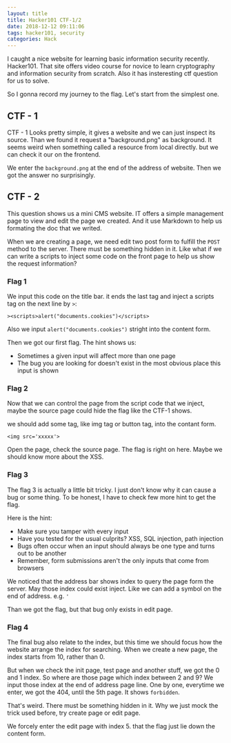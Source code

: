 ```yaml
---
layout: title
title: Hacker101 CTF-1/2
date: 2018-12-12 09:11:06
tags: hacker101, security
categories: Hack
---
```

I caught a nice website for learning basic information security recently. Hacker101. That site offers video course for novice to learn cryptography and information security from scratch. Also it has insteresting ctf question for us to solve. 

So I gonna record my journey to the flag. Let's start from the simplest one. 

## CTF - 1 

CTF - 1 Looks pretty simple, it gives a website and we can just inspect its source. Than we found it request a "background.png" as background. It seems weird when something called a resource from local directly. but we can check it our on the frontend.

We enter the `background.png` at the end of the address of website. Then we got the answer no surprisingly. 

## CTF - 2

This question shows us a mini CMS website. IT offers a simple management page to view and edit the page we created. And it use Markdown to help us formating the doc that we writed. 

When we are creating a page, we need edit two post form to fulfill the `POST` method to the server. There must be something hidden in it. Like what if we can write a scripts to inject some code on the front page to help us show the request information? 

### Flag 1

We input this code on the title bar. it ends the last tag and inject a scripts tag on the next line by `>`:
```
><scripts>alert("documents.cookies")</scripts>
```
Also we input `alert("documents.cookies")` stright into the content form. 

Then we got our first flag. The hint shows us:

+ Sometimes a given input will affect more than one page
+ The bug you are looking for doesn't exist in the most obvious place this input is shown

### Flag 2

Now that we can control the page from the script code that we inject, maybe the source page could hide the flag like the CTF-1 shows. 

we should add some tag, like img tag or button tag, into the contant form. 

```
<img src='xxxxx'>
```

Open the page, check the source page. The flag is right on here. Maybe we should know more about the XSS. 

### Flag 3

The flag 3 is actually a little bit tricky. I just don't know why it can cause a bug or some thing. To be honest, I have to check few more hint to get the flag. 

Here is the hint:
+ Make sure you tamper with every input
+ Have you tested for the usual culprits? XSS, SQL injection, path injection
+ Bugs often occur when an input should always be one type and turns out to be another
+ Remember, form submissions aren't the only inputs that come from browsers

We noticed that the address bar shows index to query the page form the server. May those index could exist inject. Like we can add a symbol on the end of address. e.g. `'`

Than we got the flag, but that bug only exists in edit page. 

### Flag 4

The final bug also relate to the index, but this time we should focus how the website arrange the index for searching. When we create a new page, the index starts from 10, rather than 0. 

But when we check the init page, test page and another stuff, we got the 0 and 1 index. So where are those page which index between 2 and 9? We input those index at the end of address page line. One by one, everytime we enter, we got the 404, until the 5th page. It shows `forbidden`. 

That's weird. There must be something hidden in it. Why we just mock the trick used before, try create page or edit page. 

We forcely enter the edit page with index 5. that the flag just lie down the content form. 